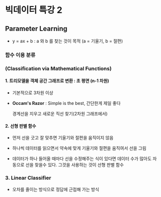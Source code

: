 # 빅데이터 특강 2

## Parameter Learning

- y = ax + b : a 와 b 를 찾는 것이 목적 (a = 기울기, b = 절편)



### 함수 이용 분류 

### (Classification via Mathematical Functions)



#### 1. 트리모델을 객체 공간 그래프로 변환 : 초 평면 (n-1 차원)

- 기본적으로 3차원 이상

- **Occam's Razor** : Simple is the best, 간단한게 제일 좋다

  경계선을 지우고 새로운 직선 찾기(2차원 그래프에서)



#### 2. 선형 판별 함수

- 먼저 선을 긋고 잘 맞추면 기울기와 절편을 움직이지 않음
- 하나씩 데이터를 읽으면서 약속에 맞게 기울기와 절편을 움직여서 선을 그림

- 데이터가 하나 들어올 때마다 선을 수정해주는 식이 있다면 데이터 수가 많아도 자동으로 선을 찾을수 있다. 그것을 사용하는 것이 선형 판별 함수



### 3. Linear Classifier

- 오차를 줄이는 방식으로 정답에 근접해 가는 방식